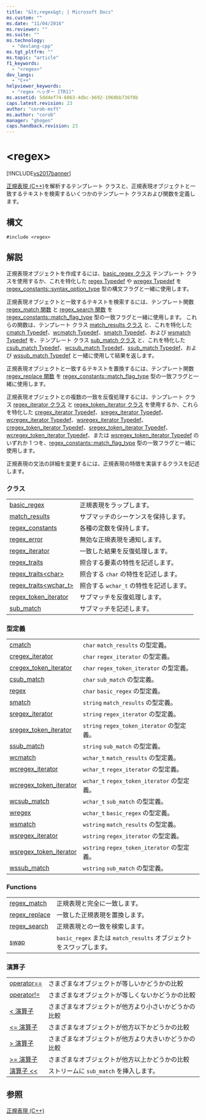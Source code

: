 ```yaml
---
title: "&lt;regex&gt; | Microsoft Docs"
ms.custom: ""
ms.date: "11/04/2016"
ms.reviewer: ""
ms.suite: ""
ms.technology: 
  - "devlang-cpp"
ms.tgt_pltfrm: ""
ms.topic: "article"
f1_keywords: 
  - "<regex>"
dev_langs: 
  - "C++"
helpviewer_keywords: 
  - "regex ヘッダー [TR1]"
ms.assetid: 5dd4ef74-6063-4dbc-b692-1960bb736f0b
caps.latest.revision: 23
author: "corob-msft"
ms.author: "corob"
manager: "ghogen"
caps.handback.revision: 23
---
```

# &lt;regex&gt;
[!INCLUDE[vs2017banner](../assembler/inline/includes/vs2017banner.md)]

[正規表現 \(C\+\+\)](../standard-library/regular-expressions-cpp.md)を解析するテンプレート クラスと、正規表現オブジェクトと一致するテキストを検索するいくつかのテンプレート クラスおよび関数を定義します。  
  
## 構文  
  
```  
#include <regex>  
```  
  
## 解説  
 正規表現オブジェクトを作成するには、[basic\_regex クラス](../Topic/basic_regex%20Class.md) テンプレート クラスを使用するか、これを特化した [regex Typedef](../Topic/regex%20Typedef.md) や [wregex Typedef](../Topic/wregex%20Typedef.md) を [regex\_constants::syntax\_option\_type](../Topic/regex_constants::syntax_option_type.md) 型の構文フラグと一緒に使用します。  
  
 正規表現オブジェクトと一致するテキストを検索するには、テンプレート関数 [regex\_match 関数](../Topic/regex_match%20Function.md) と [regex\_search 関数](../Topic/regex_search%20Function.md) を [regex\_constants::match\_flag\_type](../Topic/regex_constants::match_flag_type.md) 型の一致フラグと一緒に使用します。  これらの関数は、テンプレート クラス [match\_results クラス](../standard-library/match-results-class.md) と、これを特化した [cmatch Typedef](../Topic/cmatch%20Typedef.md)、[wcmatch Typedef](../Topic/wcmatch%20Typedef.md)、[smatch Typedef](../Topic/smatch%20Typedef.md)、および [wsmatch Typedef](../Topic/wsmatch%20Typedef.md) を、テンプレート クラス [sub\_match クラス](../standard-library/sub-match-class.md) と、これを特化した [csub\_match Typedef](../Topic/csub_match%20Typedef.md)、[wcsub\_match Typedef](../Topic/wcsub_match%20Typedef.md)、[ssub\_match Typedef](../Topic/ssub_match%20Typedef.md)、および [wssub\_match Typedef](../Topic/wssub_match%20Typedef.md) と一緒に使用して結果を返します。  
  
 正規表現オブジェクトと一致するテキストを置換するには、テンプレート関数 [regex\_replace 関数](../Topic/regex_replace%20Function.md) を [regex\_constants::match\_flag\_type](../Topic/regex_constants::match_flag_type.md) 型の一致フラグと一緒に使用します。  
  
 正規表現オブジェクトとの複数の一致を反復処理するには、テンプレート クラス [regex\_iterator クラス](../standard-library/regex-iterator-class.md) と [regex\_token\_iterator クラス](../Topic/regex_token_iterator%20Class.md) を使用するか、これらを特化した [cregex\_iterator Typedef](../Topic/cregex_iterator%20Typedef.md)、[sregex\_iterator Typedef](../Topic/sregex_iterator%20Typedef.md)、[wcregex\_iterator Typedef](../Topic/wcregex_iterator%20Typedef.md)、[wsregex\_iterator Typedef](../Topic/wsregex_iterator%20Typedef.md)、[cregex\_token\_iterator Typedef](../Topic/cregex_token_iterator%20Typedef.md)、[sregex\_token\_iterator Typedef](../Topic/sregex_token_iterator%20Typedef.md)、[wcregex\_token\_iterator Typedef](../Topic/wcregex_token_iterator%20Typedef.md)、または [wsregex\_token\_iterator Typedef](../Topic/wsregex_token_iterator%20Typedef.md) のいずれか 1 つを、[regex\_constants::match\_flag\_type](../Topic/regex_constants::match_flag_type.md) 型の一致フラグと一緒に使用します。  
  
 正規表現の文法の詳細を変更するには、正規表現の特徴を実装するクラスを記述します。  
  
### クラス  
  
|||  
|-|-|  
|[basic\_regex](../Topic/basic_regex%20Class.md)|正規表現をラップします。|  
|[match\_results](../standard-library/match-results-class.md)|サブマッチのシーケンスを保持します。|  
|[regex\_constants](../Topic/regex_constants%20Class.md)|各種の定数を保持します。|  
|[regex\_error](../standard-library/regex-error-class.md)|無効な正規表現を通知します。|  
|[regex\_iterator](../standard-library/regex-iterator-class.md)|一致した結果を反復処理します。|  
|[regex\_traits](../standard-library/regex-traits-class.md)|照合する要素の特性を記述します。|  
|[regex\_traits\<char\>](../standard-library/regex-traits-char-class.md)|照合する `char` の特性を記述します。|  
|[regex\_traits\<wchar\_t\>](../standard-library/regex-traits-wchar-t-class.md)|照合する `wchar_t` の特性を記述します。|  
|[regex\_token\_iterator](../Topic/regex_token_iterator%20Class.md)|サブマッチを反復処理します。|  
|[sub\_match](../standard-library/sub-match-class.md)|サブマッチを記述します。|  
  
### 型定義  
  
|||  
|-|-|  
|[cmatch](../Topic/cmatch%20Typedef.md)|`char` `match_results` の型定義。|  
|[cregex\_iterator](../Topic/cregex_iterator%20Typedef.md)|`char` `regex_iterator` の型定義。|  
|[cregex\_token\_iterator](../Topic/cregex_token_iterator%20Typedef.md)|`char` `regex_token_iterator` の型定義。|  
|[csub\_match](../Topic/csub_match%20Typedef.md)|`char` `sub_match` の型定義。|  
|[regex](../Topic/regex%20Typedef.md)|`char` `basic_regex` の型定義。|  
|[smatch](../Topic/smatch%20Typedef.md)|`string` `match_results` の型定義。|  
|[sregex\_iterator](../Topic/sregex_iterator%20Typedef.md)|`string` `regex_iterator` の型定義。|  
|[sregex\_token\_iterator](../Topic/sregex_token_iterator%20Typedef.md)|`string` `regex_token_iterator` の型定義。|  
|[ssub\_match](../Topic/ssub_match%20Typedef.md)|`string` `sub_match` の型定義。|  
|[wcmatch](../Topic/wcmatch%20Typedef.md)|`wchar_t` `match_results` の型定義。|  
|[wcregex\_iterator](../Topic/wcregex_iterator%20Typedef.md)|`wchar_t` `regex_iterator` の型定義。|  
|[wcregex\_token\_iterator](../Topic/wcregex_token_iterator%20Typedef.md)|`wchar_t` `regex_token_iterator` の型定義。|  
|[wcsub\_match](../Topic/wcsub_match%20Typedef.md)|`wchar_t` `sub_match` の型定義。|  
|[wregex](../Topic/wregex%20Typedef.md)|`wchar_t` `basic_regex` の型定義。|  
|[wsmatch](../Topic/wsmatch%20Typedef.md)|`wstring` `match_results` の型定義。|  
|[wsregex\_iterator](../Topic/wsregex_iterator%20Typedef.md)|`wstring` `regex_iterator` の型定義。|  
|[wsregex\_token\_iterator](../Topic/wsregex_token_iterator%20Typedef.md)|`wstring` `regex_token_iterator` の型定義。|  
|[wssub\_match](../Topic/wssub_match%20Typedef.md)|`wstring` `sub_match` の型定義。|  
  
### Functions  
  
|||  
|-|-|  
|[regex\_match](../Topic/regex_match%20Function.md)|正規表現と完全に一致します。|  
|[regex\_replace](../Topic/regex_replace%20Function.md)|一致した正規表現を置換します。|  
|[regex\_search](../Topic/regex_search%20Function.md)|正規表現との一致を検索します。|  
|[swap](../Topic/swap%20Function%20%3Cregex%3E.md)|`basic_regex` または `match_results` オブジェクトをスワップします。|  
  
### 演算子  
  
|||  
|-|-|  
|[operator\=\=](../Topic/operator==%20%3Cregex%3E.md)|さまざまなオブジェクトが等しいかどうかの比較|  
|[operator\!\=](../Topic/operator!=%20%3Cregex%3E.md)|さまざまなオブジェクトが等しくないかどうかの比較|  
|[\< 演算子](../Topic/operator%3C%20%3Cregex%3E.md)|さまざまなオブジェクトが他方より小さいかどうかの比較|  
|[\<\= 演算子](../Topic/operator%3C=%20%3Cregex%3E.md)|さまざまなオブジェクトが他方以下かどうかの比較|  
|[\> 演算子](../Topic/operator%3E%20%3Cregex%3E.md)|さまざまなオブジェクトが他方より大きいかどうかの比較|  
|[\>\= 演算子](../Topic/operator%3E=%20%3Cregex%3E.md)|さまざまなオブジェクトが他方以上かどうかの比較|  
|[演算子 \<\<](../Topic/operator%3C%3C%20%3Cregex%3E.md)|ストリームに `sub_match` を挿入します。|  
  
## 参照  
 [正規表現 \(C\+\+\)](../standard-library/regular-expressions-cpp.md)